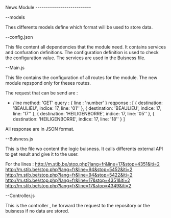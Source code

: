 News Module ---------------------------

--models

Thes differents models define which format will be used to store data.


--config.json

This file content all dependencies that the module need.
It contains services and confuration definitions.
The configuration definition is used to check the configuration value.
The services are used in the Buisness file.

--Main.js

This file contains the configuration of all routes for the module.
The new module repspond only for theses routes.

The request that can be send are : 

- /line
        method: 'GET'
        query : {
                line : 'number'
        }
        reqponse : [ { destination: 'BEAULIEU', indice: 17, line: '01\'' },
  { destination: 'BEAULIEU', indice: 17, line: '17\'' },
  { destination: 'HEILIGENBORRE', indice: 17, line: '05\'' },
  { destination: 'HEILIGENBORRE', indice: 17, line: '18\'' } ]


All response are in JSON format.


--Buisness.js

This is the file wo content the logic buisness.
It calls differents external API to get result and give it to the user.

For the lines : http://m.stib.be/stop.php?lang=fr&line=17&stop=4351&iti=2
                http://m.stib.be/stop.php?lang=fr&line=94&stop=5452&iti=2
                http://m.stib.be/stop.php?lang=fr&line=94&stop=5422&iti=2
                http://m.stib.be/stop.php?lang=fr&line=17&stop=4351&iti=2
                http://m.stib.be/stop.php?lang=fr&line=17&stop=4349&iti=2

--Controller.js

This is the controller , he forward the request to the repository
or the buisness if no data are stored.